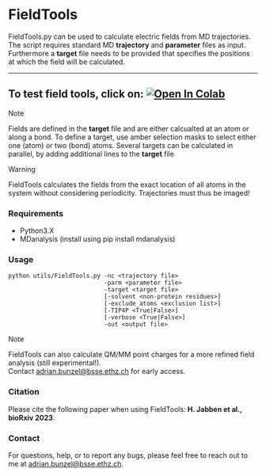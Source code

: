 # FieldTools

FieldTools.py can be used to calculate electric fields from MD trajectories. The script requires standard MD **trajectory** and **parameter** files as input.
Furthermore a **target** file needs to be provided that specifies the positions at which the field will be calculated.

---
To test field tools, click on: <a target="_blank" href="https://colab.research.google.com/github/bunzela/FieldTools/blob/main/FieldTools.ipynb">
  <img src="https://colab.research.google.com/assets/colab-badge.svg" alt="Open In Colab"/>
</a>
---

> [!NOTE]  
> Fields are defined in the **target** file and are either calcualted at an atom or along a bond. 
> To define a target, use amber selection masks to select either one (atom) or two (bond) atoms. 
> Several targets can be calculated in parallel, by adding additional lines to the **target** file

> [!WARNING]  
> FieldTools calculates the fields from the exact location of all atoms in the system without considering periodicity. 
> Trajectories must thus be imaged!

### Requirements
- Python3.X
- MDanalysis (install using pip install mdanalysis)

### Usage
    python utils/FieldTools.py -nc <trajectory file>              
                               -parm <parameter file>             
                               -target <target file>              
                               [-solvent <non-protein residues>]  
                               [-exclude_atoms <exclusion list>]  
                               [-TIP4P <True|False>]               
                               [-verbose <True|False>]             
                               -out <output file> 

> [!NOTE]  
> FieldTools can also calculate QM/MM point charges for a more refined field analysis (still experimental!). <br />
> Contact [adrian.bunzel@bsse.ethz.ch](mailto:adrian.bunzel@bsse.ethz.ch) for early access.

### Citation
Please cite the following paper when using FieldTools:
**H. Jabben et al., bioRxiv 2023**. 

### Contact
For questions, help, or to report any bugs, please feel free to reach out to me at [adrian.bunzel@bsse.ethz.ch](mailto:adrian.bunzel@bsse.ethz.ch).